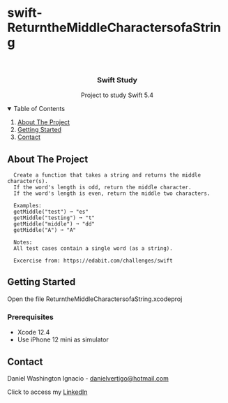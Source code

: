# swift-ReturntheMiddleCharactersofaString

<!-- PROJECT LOGO -->
<br />
<p align="center">

  <h3 align="center">Swift Study</h3>
  <p align="center">
    Project to study Swift 5.4
  </p>
</p>



<!-- TABLE OF CONTENTS -->
<details open="open">
  <summary>Table of Contents</summary>
  <ol>
    <li>
      <a href="#about-the-project">About The Project</a>
    </li>
    <li>
      <a href="#getting-started">Getting Started</a>
    </li>
    <li><a href="#contact">Contact</a></li>
  </ol>
</details>



<!-- ABOUT THE PROJECT -->
## About The Project
 
      Create a function that takes a string and returns the middle character(s). 
      If the word's length is odd, return the middle character. 
      If the word's length is even, return the middle two characters.
      
      Examples:
      getMiddle("test") ➞ "es"
      getMiddle("testing") ➞ "t"
      getMiddle("middle") ➞ "dd"
      getMiddle("A") ➞ "A"
      
      Notes:
      All test cases contain a single word (as a string).

      Excercise from: https://edabit.com/challenges/swift


<!-- GETTING STARTED -->
## Getting Started

Open the file ReturntheMiddleCharactersofaString.xcodeproj 

### Prerequisites

* Xcode 12.4
* Use iPhone 12 mini as simulator 

<!-- CONTACT -->
## Contact

Daniel Washington Ignacio - danielvertigo@hotmail.com

Click to access my [LinkedIn](https://www.linkedin.com/in/daniel-washington-ignacio-ab439b164/)
